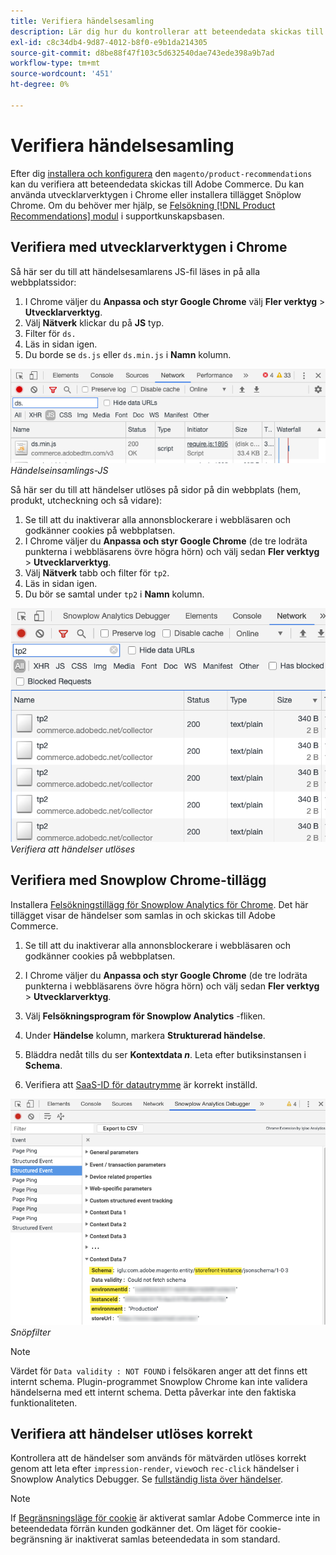 ```yaml
---
title: Verifiera händelsesamling
description: Lär dig hur du kontrollerar att beteendedata skickas till Adobe Commerce.
exl-id: c8c34db4-9d87-4012-b8f0-e9b1da214305
source-git-commit: d8be88f47f103c5d632540dae743ede398a9b7ad
workflow-type: tm+mt
source-wordcount: '451'
ht-degree: 0%

---
```


# Verifiera händelsesamling

Efter dig [installera och konfigurera](install-configure.md) den `magento/product-recommendations` kan du verifiera att beteendedata skickas till Adobe Commerce. Du kan använda utvecklarverktygen i Chrome eller installera tillägget Snöplow Chrome. Om du behöver mer hjälp, se [Felsökning [!DNL Product Recommendations] modul](https://experienceleague.adobe.com/docs/commerce-knowledge-base/kb/troubleshooting/miscellaneous/troubleshoot-product-recommendations-module-in-magento-commerce.html) i supportkunskapsbasen.

## Verifiera med utvecklarverktygen i Chrome

Så här ser du till att händelsesamlarens JS-fil läses in på alla webbplatssidor:

1. I Chrome väljer du **Anpassa och styr Google Chrome** välj **Fler verktyg** > **Utvecklarverktyg**.
1. Välj **Nätverk** klickar du på **JS** typ.
1. Filter för `ds.`
1. Läs in sidan igen.
1. Du borde se `ds.js` eller `ds.min.js` i **Namn** kolumn.

![Händelseinsamlings-JS](assets/filter-ds.png)
_Händelseinsamlings-JS_

Så här ser du till att händelser utlöses på sidor på din webbplats (hem, produkt, utcheckning och så vidare):

1. Se till att du inaktiverar alla annonsblockerare i webbläsaren och godkänner cookies på webbplatsen.
1. I Chrome väljer du **Anpassa och styr Google Chrome** (de tre lodräta punkterna i webbläsarens övre högra hörn) och välj sedan **Fler verktyg** > **Utvecklarverktyg**.
1. Välj **Nätverk** tabb och filter för `tp2`.
1. Läs in sidan igen.
1. Du bör se samtal under `tp2` i **Namn** kolumn.

![Starthändelser](assets/filter-tp2.png)
_Verifiera att händelser utlöses_

## Verifiera med Snowplow Chrome-tillägg

Installera [Felsökningstillägg för Snowplow Analytics för Chrome](https://chrome.google.com/webstore/detail/snowplow-analytics-debugg/jbnlcgeengmijcghameodeaenefieedm). Det här tillägget visar de händelser som samlas in och skickas till Adobe Commerce.

1. Se till att du inaktiverar alla annonsblockerare i webbläsaren och godkänner cookies på webbplatsen.

1. I Chrome väljer du **Anpassa och styr Google Chrome** (de tre lodräta punkterna i webbläsarens övre högra hörn) och välj sedan **Fler verktyg** > **Utvecklarverktyg**.

1. Välj **Felsökningsprogram för Snowplow Analytics** -fliken.

1. Under **Händelse** kolumn, markera **Strukturerad händelse**.

1. Bläddra nedåt tills du ser **Kontextdata _n_**. Leta efter butiksinstansen i **Schema**.

1. Verifiera att [SaaS-ID för datautrymme](https://experienceleague.adobe.com/docs/commerce-admin/config/services/saas.html) är korrekt inställd.

![filtret Snöpflöde](assets/snowplow-filter.png)
_Snöpfilter_

>[!NOTE]
>
> Värdet för `Data validity : NOT FOUND` i felsökaren anger att det finns ett internt schema. Plugin-programmet Snowplow Chrome kan inte validera händelserna med ett internt schema. Detta påverkar inte den faktiska funktionaliteten.

## Verifiera att händelser utlöses korrekt

Kontrollera att de händelser som används för mätvärden utlöses korrekt genom att leta efter `impression-render`, `view`och `rec-click` händelser i Snowplow Analytics Debugger. Se [fullständig lista över händelser](https://experienceleague.adobe.com/docs/commerce-merchant-services/product-recommendations/developer/events.html).

>[!NOTE]
>
> If [Begränsningsläge för cookie](https://experienceleague.adobe.com/docs/commerce-admin/start/compliance/privacy/compliance-cookie-law.html) är aktiverat samlar Adobe Commerce inte in beteendedata förrän kunden godkänner det. Om läget för cookie-begränsning är inaktiverat samlas beteendedata in som standard.
